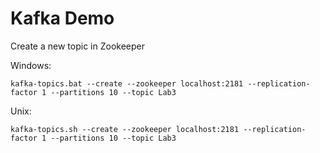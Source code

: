 # Kafka Demo

Create a new topic in Zookeeper

Windows:
```shell
kafka-topics.bat --create --zookeeper localhost:2181 --replication-factor 1 --partitions 10 --topic Lab3
```
Unix:
```shell
kafka-topics.sh --create --zookeeper localhost:2181 --replication-factor 1 --partitions 10 --topic Lab3
```